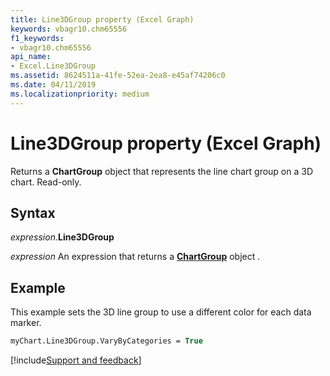 ```yaml
---
title: Line3DGroup property (Excel Graph)
keywords: vbagr10.chm65556
f1_keywords:
- vbagr10.chm65556
api_name:
- Excel.Line3DGroup
ms.assetid: 8624511a-41fe-52ea-2ea8-e45af74206c0
ms.date: 04/11/2019
ms.localizationpriority: medium
---
```



# Line3DGroup property (Excel Graph)

Returns a **ChartGroup** object that represents the line chart group on a 3D chart. Read-only.


## Syntax

_expression_.**Line3DGroup**

_expression_ An expression that returns a **[ChartGroup](Excel.ChartGroup-graph-object.md)** object .


## Example

This example sets the 3D line group to use a different color for each data marker.

```vb
myChart.Line3DGroup.VaryByCategories = True
```

[!include[Support and feedback](~/includes/feedback-boilerplate.md)]